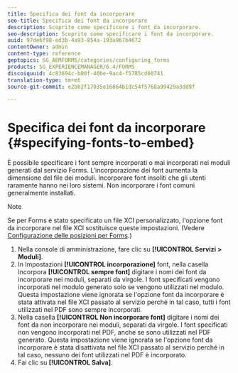 ```yaml
---
title: Specifica dei font da incorporare
seo-title: Specifica dei font da incorporare
description: Scoprite come specificare i font da incorporare.
seo-description: Scoprite come specificare i font da incorporare.
uuid: 97de6f98-ed3b-4a93-854a-193a967b4672
contentOwner: admin
content-type: reference
geptopics: SG_AEMFORMS/categories/configuring_forms
products: SG_EXPERIENCEMANAGER/6.4/FORMS
discoiquuid: 4c83694c-b00f-40be-9ac4-f5785cd60741
translation-type: tm+mt
source-git-commit: e2bb2f17035e16864b1dc54f5768a99429a3dd9f

---
```



# Specifica dei font da incorporare {#specifying-fonts-to-embed}

È possibile specificare i font sempre incorporati o mai incorporati nei moduli generati dal servizio Forms. L&#39;incorporazione dei font aumenta la dimensione del file dei moduli. Incorporare font insoliti che gli utenti raramente hanno nei loro sistemi. Non incorporare i font comuni generalmente installati.

>[!NOTE]
>
>Se per Forms è stato specificato un file XCI personalizzato, l&#39;opzione font da incorporare nel file XCI sostituisce queste impostazioni. (Vedere [Configurazione delle posizioni per Forms](/help/forms/using/admin-help/configuring-locations-forms.md#configuring-locations-for-forms).)

1. Nella console di amministrazione, fare clic su **[!UICONTROL Servizi > Moduli]**.
1. In Impostazioni **[!UICONTROL incorporazione]** font, nella casella Incorpora **[!UICONTROL sempre font]** digitare i nomi dei font da incorporare nei moduli, separati da virgole. I font specificati vengono incorporati nel modulo generato solo se vengono utilizzati nel modulo. Questa impostazione viene ignorata se l&#39;opzione font da incorporare è stata attivata nel file XCI passato al servizio perché in tal caso, tutti i font utilizzati nel PDF sono sempre incorporati.
1. Nella casella **[!UICONTROL Non incorporare font]** digitare i nomi dei font da non incorporare nei moduli, separati da virgole. I font specificati non vengono incorporati nel PDF, anche se sono utilizzati nel PDF generato. Questa impostazione viene ignorata se l&#39;opzione font da incorporare è stata disattivata nel file XCI passato al servizio perché in tal caso, nessuno dei font utilizzati nel PDF è incorporato.
1. Fai clic su **[!UICONTROL Salva]**.

